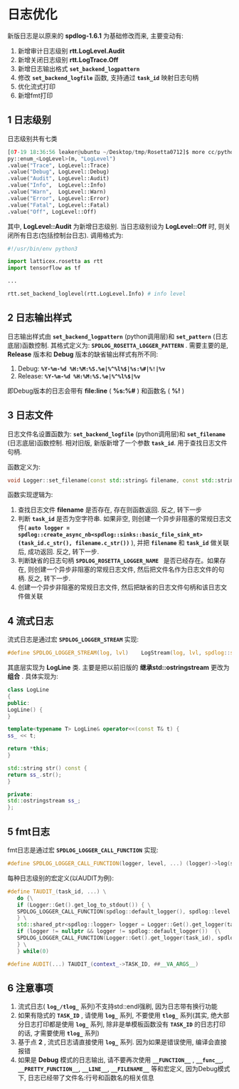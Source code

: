 
# 日志优化

新版日志是以原来的 __spdlog-1.6.1__ 为基础修改而来, 主要变动有:

1. 新增审计日志级别 __rtt.LogLevel.Audit__
2. 新增关闭日志级别 __rtt.LogTrace.Off__
3. 新增日志输出格式  __`set_backend_logpattern`__
4. 修改 __`set_backend_logfile`__ 函数, 支持通过 __`task_id`__ 映射日志句柄
5. 优化流式打印
6. 新增fmt打印

## 1 日志级别

日志级别共有七类

```python
[07-19 18:36:56 leaker@ubuntu ~/Desktop/tmp/Rosetta0712]$ more cc/python_export/_rosetta.cc
py::enum_<LogLevel>(m, "LogLevel")
.value("Trace", LogLevel::Trace)
.value("Debug", LogLevel::Debug)
.value("Audit", LogLevel::Audit)
.value("Info",  LogLevel::Info)
.value("Warn",  LogLevel::Warn)
.value("Error", LogLevel::Error)
.value("Fatal", LogLevel::Fatal)
.value("Off", LogLevel::Off)
```



其中, __LogLevel::Audit__ 为新增日志级别.  当日志级别设为 __LogLevel::Off__ 时, 则关闭所有日志(包括控制台日志). 调用格式为:

```python
#!/usr/bin/env python3

import latticex.rosetta as rtt
import tensorflow as tf

...

rtt.set_backend_loglevel(rtt.LogLevel.Info) # info level
```

## 2 日志输出样式

日志输出样式由 __`set_backend_logpattern`__ (python调用层)和 __`set_pattern`__ (日志底层)函数控制. 其格式定义为: __`SPDLOG_ROSETTA_LOGGER_PATTERN`__ . 需要主要的是, __Release__ 版本和 __Debug__ 版本的缺省输出样式有所不同:

1. Debug:  __`%Y-%m-%d %H:%M:%S.%e|%^%l%$|%s:%#|%!|%v`__
2. Release:   __`%Y-%m-%d %H:%M:%S.%e|%^%l%$|%v`__

即Debug版本的日志会带有 __file:line__ ( __%s:%#__ ) 和函数名 ( __%!__ )


## 3 日志文件

日志文件名设置函数为: __`set_backend_logfile`__ (python调用层)和 __`set_filename`__ (日志底层)函数控制. 相对旧版, 新版新增了一个参数 __`task_id`__. 用于查找日志文件句柄.

函数定义为:

```cpp
void Logger::set_filename(const std::string& filename, const std::string& task_id="");
```

函数实现逻辑为:

1. 查找日志文件 __filename__ 是否存在, 存在则函数返回. 反之, 转下一步
2. 判断 __`task_id`__ 是否为空字符串. 如果非空, 则创建一个异步非阻塞的常规日志文件( __`auto logger = spdlog::create_async_nb<spdlog::sinks::basic_file_sink_mt>(task_id.c_str(), filename.c_str())`__ ), 并把 __`filename`__ 和 __`task_id`__ 做关联后, 成功返回. 反之, 转下一步.
3. 判断缺省的日志句柄 __`SPDLOG_ROSETTA_LOGGER_NAME `__ 是否已经存在。如果存在, 则创建一个异步非阻塞的常规日志文件, 然后把文件名作为日志文件的句柄. 反之, 转下一步.
4. 创建一个异步非阻塞的常规日志文件, 然后把缺省的日志文件句柄和该日志文件做关联



## 4 流式日志

流式日志是通过宏 __`SPDLOG_LOGGER_STREAM`__ 实现:

```c
#define SPDLOG_LOGGER_STREAM(log, lvl)    LogStream(log, lvl, spdlog::source_loc{__FILE__, __LINE__, __FUNCTION__}) == LogLine()
```

其底层实现为 __LogLine__ 类. 主要是把以前旧版的 __继承std::ostringstream__ 更改为 __组合__ . 具体实现为:

```cpp
class LogLine 
{
public:
LogLine() {
}

template<typename T> LogLine& operator<<(const T& t) { 
ss_ << t; 

return *this; 
}

std::string str() const { 
return ss_.str(); 
}

private:
std::ostringstream ss_;
};
```



## 5 fmt日志

fmt日志是通过宏 __`SPDLOG_LOGGER_CALL_FUNCTION`__ 实现:

```cpp
#define SPDLOG_LOGGER_CALL_FUNCTION(logger, level, ...) (logger)->log(spdlog::source_loc{__FILE__, __LINE__, __FUNCTION__}, level, ##__VA_ARGS__)
```

每种日志级别的宏定义(以AUDIT为例):

```c++
#define TAUDIT_(task_id, ...) \
   do {\
   if (Logger::Get().get_log_to_stdout()) { \
   SPDLOG_LOGGER_CALL_FUNCTION(spdlog::default_logger(), spdlog::level::audit, ##__VA_ARGS__); \
   } \
   std::shared_ptr<spdlog::logger> logger = Logger::Get().get_logger(task_id); \
   if (logger != nullptr && logger != spdlog::default_logger())  {\
   SPDLOG_LOGGER_CALL_FUNCTION(Logger::Get().get_logger(task_id), spdlog::level::audit, ##__VA_ARGS__); \
   } \
   } while(0)

#define AUDIT(...) TAUDIT_(context_->TASK_ID, ##__VA_ARGS__)
```

## 6 注意事项
1. 流式日志( __`log_/tlog_`__ 系列)不支持std::endl强刷, 因为日志带有换行功能
2. 如果有隐式的 __`TASK_ID`__ , 请使用 __`log_`__ 系列, 不要使用 __`tlog_`__ 系列(其实, 绝大部分日志打印都是使用 __`log_`__ 系列, 除非是单模板函数没有 __`TASK_ID`__ 的日志打印的话, 才需要使用 __`tlog_`__ 系列)
3. 基于点 __2__ , 流式日志请直接使用 __`log_`__ 系列. 因为如果是错误使用, 编译会直接报错
4. 如果是 __Debug__ 模式的日志输出, 请不要再次使用 __`__FUNCTION__`__ , __`__func__`__, __`__PRETTY_FUNCTION__`__, __`__LINE__`__, __`__FILENAME__`__ 等和宏定义, 因为Debug模式下, 日志已经带了文件名:行号和函数名的相关信息
